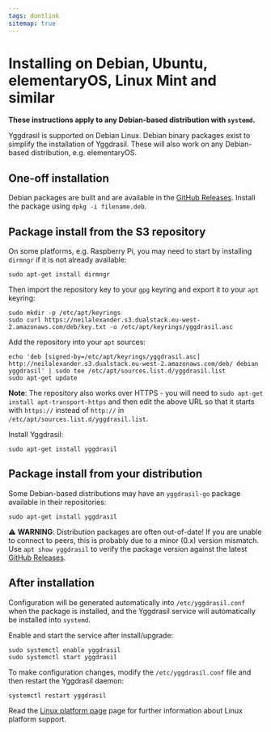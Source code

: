 ```yaml
---
tags: dontlink
sitemap: true
---
```


# Installing on Debian, Ubuntu, elementaryOS, Linux Mint and similar

**These instructions apply to any Debian-based distribution with `systemd`.**

Yggdrasil is supported on Debian Linux. Debian binary packages exist to simplify
the installation of Yggdrasil. These will also work on any Debian-based
distribution, e.g. elementaryOS.

## One-off installation

Debian packages are built and are available in the [GitHub Releases](https://github.com/yggdrasil-network/yggdrasil-go/releases).
Install the package using `dpkg -i filename.deb`.

## Package install from the S3 repository

On some platforms, e.g. Raspberry Pi, you may need to start by installing
`dirmngr` if it is not already available:
```
sudo apt-get install dirmngr
```

Then import the repository key to your `gpg` keyring and export it to your
`apt` keyring:
```
sudo mkdir -p /etc/apt/keyrings
sudo curl https://neilalexander.s3.dualstack.eu-west-2.amazonaws.com/deb/key.txt -o /etc/apt/keyrings/yggdrasil.asc
```

Add the repository into your `apt` sources:
```
echo 'deb [signed-by=/etc/apt/keyrings/yggdrasil.asc] http://neilalexander.s3.dualstack.eu-west-2.amazonaws.com/deb/ debian yggdrasil' | sudo tee /etc/apt/sources.list.d/yggdrasil.list
sudo apt-get update
```

**Note**: The repository also works over HTTPS - you will need to `sudo apt-get install apt-transport-https` and then edit the above URL so that it starts with `https://` instead of `http://` in `/etc/apt/sources.list.d/yggdrasil.list`.

Install Yggdrasil:
```
sudo apt-get install yggdrasil
```

## Package install from your distribution

Some Debian-based distributions may have an `yggdrasil-go` package available in
their repositories:
```
sudo apt-get install yggdrasil
```

⚠️ **WARNING**: Distribution packages are often out-of-date! If you are unable to connect to peers, this is probably due to a minor (0.x) version mismatch. Use `apt show yggdrasil` to verify the package version against the latest [GitHub Releases](https://github.com/yggdrasil-network/yggdrasil-go/releases).

## After installation

Configuration will be generated automatically into `/etc/yggdrasil.conf` when
the package is installed, and the Yggdrasil service will automatically be
installed into `systemd`.

Enable and start the service after install/upgrade:
```
sudo systemctl enable yggdrasil
sudo systemctl start yggdrasil
```

To make configuration changes, modify the `/etc/yggdrasil.conf` file and then restart the Yggdrasil daemon:
```
systemctl restart yggdrasil
```

Read the [Linux platform page](configuration.md) page for further
information about Linux platform support.
